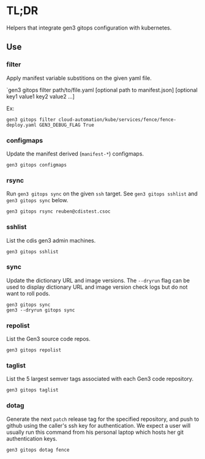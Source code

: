 # TL;DR

Helpers that integrate gen3 gitops configuration with kubernetes.

## Use

### filter

Apply manifest variable substitions on the given yaml file.

`gen3 gitops filter path/to/file.yaml [optional path to manifest.json] [optional key1 value1 key2 value2 ...]

Ex:
```
gen3 gitops filter cloud-automation/kube/services/fence/fence-deploy.yaml GEN3_DEBUG_FLAG True
```


### configmaps

Update the manifest derived (`manifest-*`) configmaps.

```
gen3 gitops configmaps
```

### rsync

Run `gen3 gitops sync` on the given `ssh` target.
See `gen3 gitops sshlist` and `gen3 gitops sync` below.


```
gen3 gitops rsync reuben@cdistest.csoc
```

### sshlist

List the cdis gen3 admin machines.

```
gen3 gitops sshlist
```

### sync

Update the dictionary URL and image versions. The `--dryrun` flag can be used to display dictionary URL and image version check logs but do not want to roll pods.

```
gen3 gitops sync
gen3 --dryrun gitops sync
```

### repolist

List the Gen3 source code repos.

```
gen3 gitops repolist
```

### taglist

List the 5 largest semver tags associated with each Gen3 code repository.

```
gen3 gitops taglist
```

### dotag

Generate the next `patch` release tag for the specified repository, and push to github
using the caller's ssh key for authentication.
We expect a user will usually run this command from his personal laptop which hosts her git authentication keys.

```
gen3 gitops dotag fence
```
